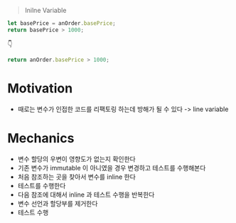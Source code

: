 > Inilne Variable

```js
let basePrice = anOrder.basePrice;
return basePrice > 1000;
```

👇

```js
return anOrder.basePrice > 1000;
```

# Motivation

- 때로는 변수가 인접한 코드를 리팩토링 하는데 방해가 될 수 있다 -> line variable

# Mechanics

- 변수 할당의 우변이 영향도가 없는지 확인한다
- 기존 변수가 immutable 이 아니였을 경우 변경하고 테스트를 수행해본다
- 처음 참조하는 곳을 찾아서 변수를 inline 한다
- 테스트를 수행한다
- 다음 참조에 대해서 inline 과 테스트 수행을 반복한다
- 변수 선언과 할당부를 제거한다
- 테스트 수행
